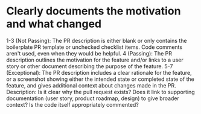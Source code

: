 # Clearly documents the motivation and what changed

1-3 (Not Passing): The PR description is either blank or only contains the boilerplate PR template or unchecked checklist items. Code comments aren't used, even when they would be helpful.
4 (Passing): The PR description outlines the motivation for the feature and/or links to a user story or other document describing the purpose of the feature. 
5-7 (Exceptional): The PR description includes a clear rationale for the feature, or a screenshot showing either the intended state or completed state of the feature, and gives additional context about changes made in the PR. 
Description: Is it clear why the pull request exists? 
Does it link to supporting documentation (user story, product roadmap, design) to give broader context? 
Is the code itself appropriately commented?